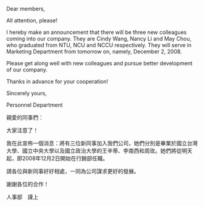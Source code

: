 Dear members,

All attention, please!

I hereby make an announcement that there will be three new colleagues
coming into our company. They are Cindy Wang, Nancy Li and May Chou, who
graduated from NTU, NCU and NCCU respectively. They will serve in
Marketing Department from tomorrow on, namely, December 2, 2008.

Please get along well with new colleagues and pursue better development
of our company.

Thanks in advance for your cooperation!

Sincerely yours,

Personnel Department

親愛的同事們：

大家注意了！

我在此宣佈一個消息：將有三位新同事加入我們公司，她們分別是畢業於國立台灣大學、國立中央大學以及國立政治大學的王辛蒂、李南西和周玫。她們將從明天起，即2008年12月2日開始在行銷部任職。

請各位與新同事好好相處，一同為公司謀求更好的發展。

謝謝各位的合作！

人事部　謹上
